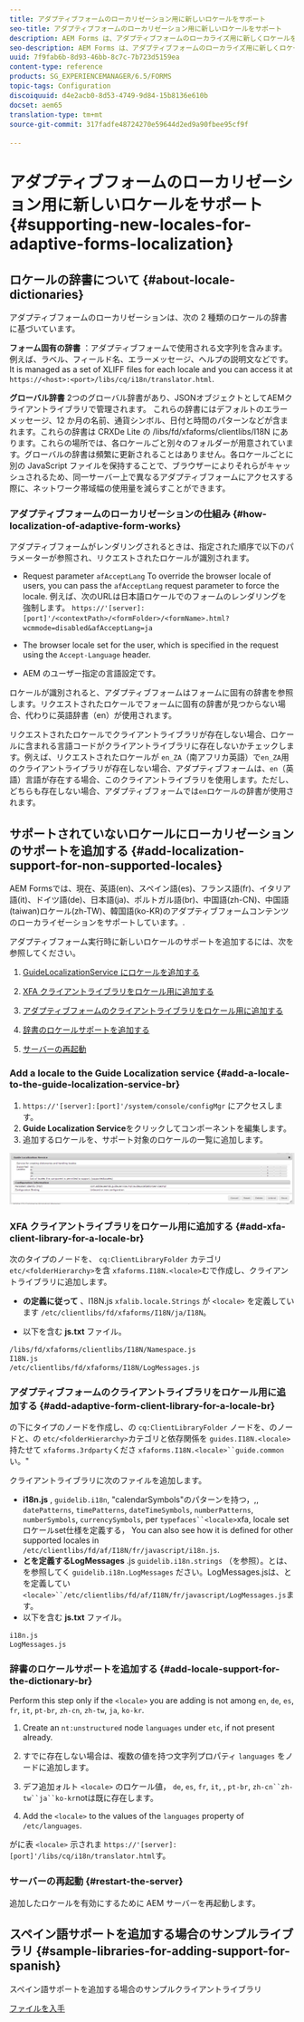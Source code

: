 ```yaml
---
title: アダプティブフォームのローカリゼーション用に新しいロケールをサポート
seo-title: アダプティブフォームのローカリゼーション用に新しいロケールをサポート
description: AEM Forms は、アダプティブフォームのローカライズ用に新しくロケールを追加できます。デフォルトでサポートされているロケールは、英語、フランス語、ドイツ語、日本語です。
seo-description: AEM Forms は、アダプティブフォームのローカライズ用に新しくロケールを追加できます。デフォルトでサポートされているロケールは、英語、フランス語、ドイツ語、日本語です。
uuid: 7f9fab6b-8d93-46bb-8c7c-7b723d5159ea
content-type: reference
products: SG_EXPERIENCEMANAGER/6.5/FORMS
topic-tags: Configuration
discoiquuid: d4e2acb0-8d53-4749-9d84-15b8136e610b
docset: aem65
translation-type: tm+mt
source-git-commit: 317fadfe48724270e59644d2ed9a90fbee95cf9f

---
```



# アダプティブフォームのローカリゼーション用に新しいロケールをサポート{#supporting-new-locales-for-adaptive-forms-localization}

## ロケールの辞書について {#about-locale-dictionaries}

アダプティブフォームのローカリゼーションは、次の 2 種類のロケールの辞書に基づいています。

**フォーム固有の辞書** ：アダプティブフォームで使用される文字列を含みます。 例えば、ラベル、フィールド名、エラーメッセージ、ヘルプの説明文などです。It is managed as a set of XLIFF files for each locale and you can access it at `https://<host>:<port>/libs/cq/i18n/translator.html`.

**グローバル辞書** 2つのグローバル辞書があり、JSONオブジェクトとしてAEMクライアントライブラリで管理されます。 これらの辞書にはデフォルトのエラーメッセージ、12 か月の名前、通貨シンボル、日付と時間のパターンなどが含まれます。これらの辞書は CRXDe Lite の /libs/fd/xfaforms/clientlibs/I18N にあります。これらの場所では、各ロケールごと別々のフォルダーが用意されています。グローバルの辞書は頻繁に更新されることはありません。各ロケールごとに別の JavaScript ファイルを保持することで、ブラウザーによりそれらがキャッシュされるため、同一サーバー上で異なるアダプティブフォームにアクセスする際に、ネットワーク帯域幅の使用量を減らすことができます。

### アダプティブフォームのローカリゼーションの仕組み {#how-localization-of-adaptive-form-works}

アダプティブフォームがレンダリングされるときは、指定された順序で以下のパラメーターが参照され、リクエストされたロケールが識別されます。

* Request parameter `afAcceptLang`
To override the browser locale of users, you can pass the `afAcceptLang` request parameter to force the locale. 例えば、次のURLは日本語ロケールでのフォームのレンダリングを強制します。
   `https://'[server]:[port]'/<contextPath>/<formFolder>/<formName>.html?wcmmode=disabled&afAcceptLang=ja`

* The browser locale set for the user, which is specified in the request using the `Accept-Language` header.

* AEM のユーザー指定の言語設定です。

ロケールが識別されると、アダプティブフォームはフォームに固有の辞書を参照します。リクエストされたロケールでフォームに固有の辞書が見つからない場合、代わりに英語辞書（en）が使用されます。

リクエストされたロケールでクライアントライブラリが存在しない場合、ロケールに含まれる言語コードがクライアントライブラリに存在しないかチェックします。例えば、リクエストされたロケールが `en_ZA`（南アフリカ英語）で`en_ZA`用のクライアントライブラリが存在しない場合、アダプティブフォームは、`en`（英語）言語が存在する場合、このクライアントライブラリを使用します。ただし、どちらも存在しない場合、アダプティブフォームでは`en`ロケールの辞書が使用されます。

## サポートされていないロケールにローカリゼーションのサポートを追加する {#add-localization-support-for-non-supported-locales}

AEM Formsでは、現在、英語(en)、スペイン語(es)、フランス語(fr)、イタリア語(it)、ドイツ語(de)、日本語(ja)、ポルトガル語(br)、中国語(zh-CN)、中国語(taiwan)ロケール(zh-TW)、韓国語(ko-KR)のアダプティブフォームコンテンツのローカライゼーションをサポートしています。.

アダプティブフォーム実行時に新しいロケールのサポートを追加するには、次を参照してください。

1. [GuideLocalizationService にロケールを追加する](../../forms/using/supporting-new-language-localization.md#p-add-a-locale-to-the-guide-localization-service-br-p)

1. [XFA クライアントライブラリをロケール用に追加する](../../forms/using/supporting-new-language-localization.md#p-add-xfa-client-library-for-a-locale-br-p)

1. [アダプティブフォームのクライアントライブラリをロケール用に追加する](../../forms/using/supporting-new-language-localization.md#p-add-adaptive-form-client-library-for-a-locale-br-p)
1. [辞書のロケールサポートを追加する](../../forms/using/supporting-new-language-localization.md#p-add-locale-support-for-the-dictionary-br-p)
1. [サーバーの再起動](../../forms/using/supporting-new-language-localization.md#p-restart-the-server-p)

### Add a locale to the Guide Localization service {#add-a-locale-to-the-guide-localization-service-br}

1. `https://'[server]:[port]'/system/console/configMgr` にアクセスします。
1. **Guide Localization Service**&#x200B;をクリックしてコンポーネントを編集します。
1. 追加するロケールを、サポート対象のロケールの一覧に追加します。

![GuideLocalizationSevice](assets/configservice.png)

### XFA クライアントライブラリをロケール用に追加する {#add-xfa-client-library-for-a-locale-br}

次のタイプのノードを、 `cq:ClientLibraryFolder` カテゴリ `etc/<folderHierarchy>`を含 `xfaforms.I18N.<locale>`むで作成し、クライアントライブラリに追加します。

* **の定義に従って** 、I18N.js `xfalib.locale.Strings` が `<locale>` を定義しています `/etc/clientlibs/fd/xfaforms/I18N/ja/I18N`。

* 以下を含む **js.txt** ファイル。

```
/libs/fd/xfaforms/clientlibs/I18N/Namespace.js
I18N.js
/etc/clientlibs/fd/xfaforms/I18N/LogMessages.js
```

### アダプティブフォームのクライアントライブラリをロケール用に追加する {#add-adaptive-form-client-library-for-a-locale-br}

の下にタイプのノードを作成し、の `cq:ClientLibraryFolder` ノードを、のノードと、の `etc/<folderHierarchy>`カテゴリと依存関係を `guides.I18N.<locale>` 持たせて `xfaforms.3rdparty`くださ `xfaforms.I18N.<locale>``guide.common`い。&quot;

クライアントライブラリに次のファイルを追加します。

* **i18n.js** , `guidelib.i18n`, &quot;calendarSymbols&quot;のパターンを持つ，,, `datePatterns`, `timePatterns`, `dateTimeSymbols`, `numberPatterns`, `numberSymbols`, `currencySymbols`, per `typefaces``<locale>`[](https://helpx.adobe.com/content/dam/Adobe/specs/xfa_spec_3_3.pdf)xfa, locale setロケールset仕様を定義する， You can also see how it is defined for other supported locales in `/etc/clientlibs/fd/af/I18N/fr/javascript/i18n.js`.
* **とを定義するLogMessages** .js `guidelib.i18n.strings` （を参照）。とは、を参照してく `guidelib.i18n.LogMessages` ださい。LogMessages.jsは、とを定義してい `<locale>``/etc/clientlibs/fd/af/I18N/fr/javascript/LogMessages.js`ます。
* 以下を含む **js.txt** ファイル。

```
i18n.js
LogMessages.js
```

### 辞書のロケールサポートを追加する {#add-locale-support-for-the-dictionary-br}

Perform this step only if the `<locale>` you are adding is not among `en`, `de`, `es`, `fr`, `it`, `pt-br`, `zh-cn`, `zh-tw`, `ja`, `ko-kr`.

1. Create an `nt:unstructured` node `languages` under `etc`, if not present already.

1. すでに存在しない場合は、複数の値を持つ文字列プロパティ `languages` をノードに追加します。
1. デフ追加ォルト `<locale>` のロケール値， `de`, `es`, `fr`, `it`, , `pt-br`, `zh-cn``zh-tw``ja``ko-kr`notは既に存在します。

1. Add the `<locale>` to the values of the `languages` property of `/etc/languages`.

がに表 `<locale>` 示されま `https://'[server]:[port]'/libs/cq/i18n/translator.html`す。

### サーバーの再起動 {#restart-the-server}

追加したロケールを有効にするために AEM サーバーを再起動します。

## スペイン語サポートを追加する場合のサンプルライブラリ {#sample-libraries-for-adding-support-for-spanish}

スペイン語サポートを追加する場合のサンプルクライアントライブラリ

[ファイルを入手](assets/sample.zip)
